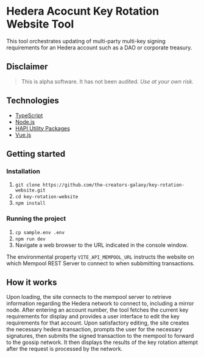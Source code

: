 # Hedera Acocunt Key Rotation Website Tool

This tool orchestrates updating of multi-party multi-key signing requirements for an Hedera account such as a DAO or corporate treasury.

## Disclaimer

> This is alpha software. It has not been audited. *Use at your own risk.*

## Technologies

- [TypeScript](https://www.typescriptlang.org)
- [Node.js](https://nodejs.org/en/)
- [HAPI Utility Packages](https://github.com/bugbytesinc/hapi-proto)
- [Vue.js](https://vuejs.org/)

## Getting started

### Installation

1. `git clone https://github.com/the-creators-galaxy/key-rotation-website.git`
2. `cd key-rotation-website`
3. `npm install`

### Running the project

1. `cp sample.env .env`
1. `npm run dev`
2. Navigate a web browser to the URL indicated in the console window.

The environmental property `VITE_API_MEMPOOL_URL`
instructs the website on which Mempool REST Server
to connect to when subbmitting transactions.

## How it works

Upon loading, the site connects to the mempool server to retrieve 
information regarding the Hedera network to connect to, including a mirror 
node.  After entering an account number, the tool fetches the current key 
requirements for display and provides a user interface to edit the key 
requirements for that account.  Upon satisfactory editing, the site creates 
the necessary hedera transaction, prompts the user for the necessary 
signatures, then submits the signed transaction to the mempool to forward 
to the gossip network.  It then displays the results of the key rotation 
attempt after the request is processed by the network. 
